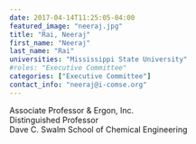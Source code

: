 ```yaml
---
date: 2017-04-14T11:25:05-04:00
featured_image: "neeraj.jpg"
title: "Rai, Neeraj"
first_name: "Neeraj"
last_name: "Rai"
universities: "Mississippi State University"
#roles: "Executive Committee"
categories: ["Executive Committee"]
contact_info: "neeraj@i-comse.org"
---
```


Associate Professor & Ergon, Inc.\
Distinguished Professor\
Dave C. Swalm School of Chemical Engineering




